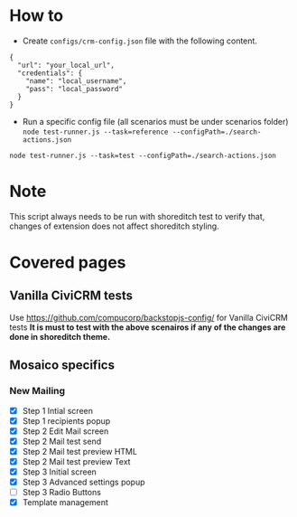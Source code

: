 # How to
- Create `configs/crm-config.json` file with the following content.

```
{
  "url": "your_local_url",
  "credentials": {
    "name": "local_username",
    "pass": "local_password"
  }
}
```

- Run a specific config file (all scenarios must be under scenarios folder)
`node test-runner.js --task=reference --configPath=./search-actions.json`

`node test-runner.js --task=test --configPath=./search-actions.json`

# Note
This script always needs to be run with shoreditch test to verify that, changes of extension does not affect shoreditch styling.

# Covered pages

## Vanilla CiviCRM tests
Use https://github.com/compucorp/backstopjs-config/ for Vanilla CiviCRM tests
**It is must to test with the above scenairos if any of the changes are done in shoreditch theme.**

## Mosaico specifics

### New Mailing
- [x] Step 1 Intial screen
- [x] Step 1 recipients popup
- [x] Step 2 Edit Mail screen
- [x] Step 2 Mail test send
- [x] Step 2 Mail test preview HTML
- [x] Step 2 Mail test preview Text
- [x] Step 3 Initial screen
- [x] Step 3 Advanced settings popup
- [ ] Step 3 Radio Buttons
- [x] Template management
